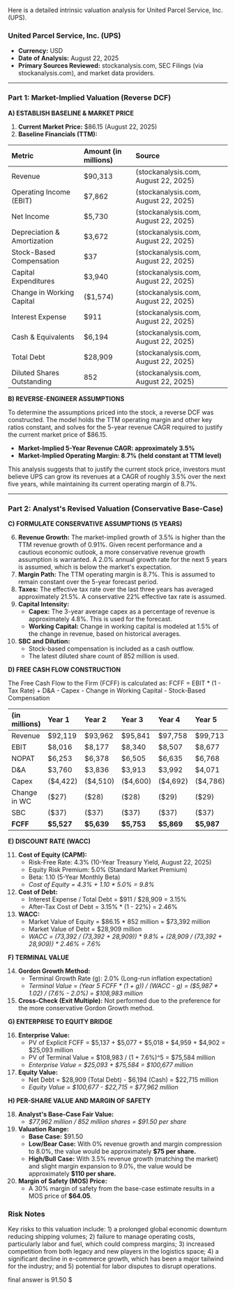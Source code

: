 Here is a detailed intrinsic valuation analysis for United Parcel Service, Inc. (UPS).

### **United Parcel Service, Inc. (UPS)**
*   **Currency:** USD
*   **Date of Analysis:** August 22, 2025
*   **Primary Sources Reviewed:** stockanalysis.com, SEC Filings (via stockanalysis.com), and market data providers.

---

### **Part 1: Market-Implied Valuation (Reverse DCF)**

**A) ESTABLISH BASELINE & MARKET PRICE**

1.  **Current Market Price:** $86.15 (August 22, 2025)
2.  **Baseline Financials (TTM):**

| Metric | Amount (in millions) | Source |
| :--- | :--- | :--- |
| Revenue | $90,313 | (stockanalysis.com, August 22, 2025) |
| Operating Income (EBIT) | $7,862 | (stockanalysis.com, August 22, 2025) |
| Net Income | $5,730 | (stockanalysis.com, August 22, 2025) |
| Depreciation & Amortization | $3,672 | (stockanalysis.com, August 22, 2025) |
| Stock-Based Compensation | $37 | (stockanalysis.com, August 22, 2025) |
| Capital Expenditures | $3,940 | (stockanalysis.com, August 22, 2025) |
| Change in Working Capital | ($1,574) | (stockanalysis.com, August 22, 2025) |
| Interest Expense | $911 | (stockanalysis.com, August 22, 2025) |
| Cash & Equivalents | $6,194 | (stockanalysis.com, August 22, 2025) |
| Total Debt | $28,909 | (stockanalysis.com, August 22, 2025) |
| Diluted Shares Outstanding | 852 | (stockanalysis.com, August 22, 2025) |

**B) REVERSE-ENGINEER ASSUMPTIONS**

To determine the assumptions priced into the stock, a reverse DCF was constructed. The model holds the TTM operating margin and other key ratios constant, and solves for the 5-year revenue CAGR required to justify the current market price of $86.15.

*   **Market-Implied 5-Year Revenue CAGR: approximately 3.5%**
*   **Market-Implied Operating Margin: 8.7% (held constant at TTM level)**

This analysis suggests that to justify the current stock price, investors must believe UPS can grow its revenues at a CAGR of roughly 3.5% over the next five years, while maintaining its current operating margin of 8.7%.

---

### **Part 2: Analyst's Revised Valuation (Conservative Base-Case)**

**C) FORMULATE CONSERVATIVE ASSUMPTIONS (5 YEARS)**

6.  **Revenue Growth:** The market-implied growth of 3.5% is higher than the TTM revenue growth of 0.91%. Given recent performance and a cautious economic outlook, a more conservative revenue growth assumption is warranted. A 2.0% annual growth rate for the next 5 years is assumed, which is below the market's expectation.
7.  **Margin Path:** The TTM operating margin is 8.7%. This is assumed to remain constant over the 5-year forecast period.
8.  **Taxes:** The effective tax rate over the last three years has averaged approximately 21.5%. A conservative 22% effective tax rate is assumed.
9.  **Capital Intensity:**
    *   **Capex:** The 3-year average capex as a percentage of revenue is approximately 4.8%. This is used for the forecast.
    *   **Working Capital:** Change in working capital is modeled at 1.5% of the change in revenue, based on historical averages.
10. **SBC and Dilution:**
    *   Stock-based compensation is included as a cash outflow.
    *   The latest diluted share count of 852 million is used.

**D) FREE CASH FLOW CONSTRUCTION**

The Free Cash Flow to the Firm (FCFF) is calculated as:
FCFF = EBIT * (1 - Tax Rate) + D&A - Capex - Change in Working Capital - Stock-Based Compensation

| (in millions) | Year 1 | Year 2 | Year 3 | Year 4 | Year 5 |
| :--- | :--- | :--- | :--- | :--- | :--- |
| Revenue | $92,119 | $93,962 | $95,841 | $97,758 | $99,713 |
| EBIT | $8,016 | $8,177 | $8,340 | $8,507 | $8,677 |
| NOPAT | $6,253 | $6,378 | $6,505 | $6,635 | $6,768 |
| D&A | $3,760 | $3,836 | $3,913 | $3,992 | $4,071 |
| Capex | ($4,422) | ($4,510) | ($4,600) | ($4,692) | ($4,786) |
| Change in WC | ($27) | ($28) | ($28) | ($29) | ($29) |
| SBC | ($37) | ($37) | ($37) | ($37) | ($37) |
| **FCFF** | **$5,527** | **$5,639** | **$5,753** | **$5,869** | **$5,987** |

**E) DISCOUNT RATE (WACC)**

11. **Cost of Equity (CAPM):**
    *   Risk-Free Rate: 4.3% (10-Year Treasury Yield, August 22, 2025)
    *   Equity Risk Premium: 5.0% (Standard Market Premium)
    *   Beta: 1.10 (5-Year Monthly Beta)
    *   *Cost of Equity = 4.3% + 1.10 * 5.0% = 9.8%*
12. **Cost of Debt:**
    *   Interest Expense / Total Debt = $911 / $28,909 = 3.15%
    *   After-Tax Cost of Debt = 3.15% * (1 - 22%) = 2.46%
13. **WACC:**
    *   Market Value of Equity = $86.15 * 852 million = $73,392 million
    *   Market Value of Debt = $28,909 million
    *   *WACC = (73,392 / (73,392 + 28,909)) * 9.8% + (28,909 / (73,392 + 28,909)) * 2.46% = 7.6%*

**F) TERMINAL VALUE**

14. **Gordon Growth Method:**
    *   Terminal Growth Rate (g): 2.0% (Long-run inflation expectation)
    *   *Terminal Value = (Year 5 FCFF * (1 + g)) / (WACC - g) = ($5,987 * 1.02) / (7.6% - 2.0%) = $108,983 million*
15. **Cross-Check (Exit Multiple):** Not performed due to the preference for the more conservative Gordon Growth method.

**G) ENTERPRISE TO EQUITY BRIDGE**

16. **Enterprise Value:**
    *   PV of Explicit FCFF = $5,137 + $5,077 + $5,018 + $4,959 + $4,902 = $25,093 million
    *   PV of Terminal Value = $108,983 / (1 + 7.6%)^5 = $75,584 million
    *   *Enterprise Value = $25,093 + $75,584 = $100,677 million*
17. **Equity Value:**
    *   Net Debt = $28,909 (Total Debt) - $6,194 (Cash) = $22,715 million
    *   *Equity Value = $100,677 - $22,715 = $77,962 million*

**H) PER-SHARE VALUE AND MARGIN OF SAFETY**

18. **Analyst's Base-Case Fair Value:**
    *   *$77,962 million / 852 million shares = $91.50 per share*
19. **Valuation Range:**
    *   **Base Case:** $91.50
    *   **Low/Bear Case:** With 0% revenue growth and margin compression to 8.0%, the value would be approximately **$75 per share.**
    *   **High/Bull Case:** With 3.5% revenue growth (matching the market) and slight margin expansion to 9.0%, the value would be approximately **$110 per share.**
20. **Margin of Safety (MOS) Price:**
    *   A 30% margin of safety from the base-case estimate results in a MOS price of **$64.05**.

### **Risk Notes**

Key risks to this valuation include: 1) a prolonged global economic downturn reducing shipping volumes; 2) failure to manage operating costs, particularly labor and fuel, which could compress margins; 3) increased competition from both legacy and new players in the logistics space; 4) a significant decline in e-commerce growth, which has been a major tailwind for the industry; and 5) potential for labor disputes to disrupt operations.

final answer is 91.50 $